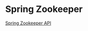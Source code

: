 # Spring Zookeeper

[Spring Zookeeper API](https://cloud.spring.io/spring-cloud-zookeeper/reference/html/)


